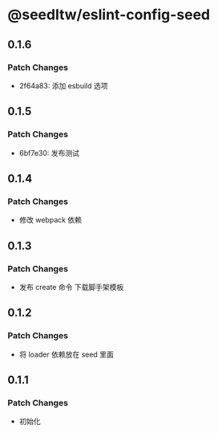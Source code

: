 # @seedltw/eslint-config-seed

## 0.1.6

### Patch Changes

- 2f64a83: 添加 esbuild 选项

## 0.1.5

### Patch Changes

- 6bf7e30: 发布测试

## 0.1.4

### Patch Changes

- 修改 webpack 依赖

## 0.1.3

### Patch Changes

- 发布 create 命令 下载脚手架模板

## 0.1.2

### Patch Changes

- 将 loader 依赖放在 seed 里面

## 0.1.1

### Patch Changes

- 初始化
